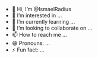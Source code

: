 - 👋 Hi, I’m @IsmaelRadius
- 👀 I’m interested in ...
- 🌱 I’m currently learning ...
- 💞️ I’m looking to collaborate on ...
- 📫 How to reach me ...
- 😄 Pronouns: ...
- ⚡ Fun fact: ...

<!---
IsmaelRadius/IsmaelRadius is a ✨ special ✨ repository because its `README.md` (this file) appears on your GitHub profile.
You can click the Preview link to take a look at your changes.
--->
